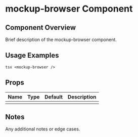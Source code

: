 # mockup-browser Component

## Component Overview

Brief description of the mockup-browser component.

## Usage Examples

`tsx
<mockup-browser />
`

## Props

| Name | Type | Default | Description |
| ---- | ---- | ------- | ----------- |
|      |      |         |             |

## Notes

Any additional notes or edge cases.
